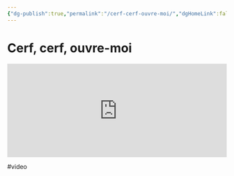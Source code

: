 ```yaml
---
{"dg-publish":true,"permalink":"/cerf-cerf-ouvre-moi/","dgHomeLink":false,"dgPassFrontmatter":false}
---
```



# Cerf, cerf, ouvre-moi

<div style="padding:42.6% 0 0 0;position:relative;"><iframe src="https://player.vimeo.com/video/700533784?h=2e0427529b&color=ffffff&title=0&byline=0&portrait=0" style="position:absolute;top:0;left:0;width:100%;height:100%;" frameborder="0" allow="autoplay; fullscreen; picture-in-picture" allowfullscreen></iframe></div>

#video
